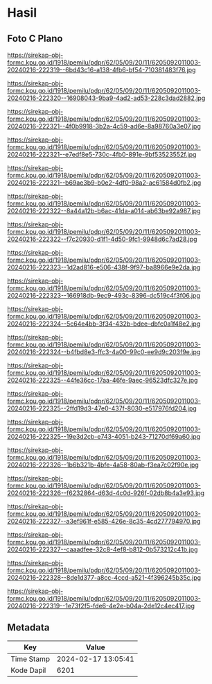 # Hasil

## Foto C Plano

https://sirekap-obj-formc.kpu.go.id/1918/pemilu/pdpr/62/05/09/20/11/6205092011003-20240216-222319--6bd43c16-a138-4fb6-bf54-710381483f76.jpg

https://sirekap-obj-formc.kpu.go.id/1918/pemilu/pdpr/62/05/09/20/11/6205092011003-20240216-222320--16908043-9ba9-4ad2-ad53-228c3dad2882.jpg

https://sirekap-obj-formc.kpu.go.id/1918/pemilu/pdpr/62/05/09/20/11/6205092011003-20240216-222321--4f0b9918-3b2a-4c59-ad6e-8a98760a3e07.jpg

https://sirekap-obj-formc.kpu.go.id/1918/pemilu/pdpr/62/05/09/20/11/6205092011003-20240216-222321--e7edf8e5-730c-4fb0-891e-9bf53523552f.jpg

https://sirekap-obj-formc.kpu.go.id/1918/pemilu/pdpr/62/05/09/20/11/6205092011003-20240216-222321--b69ae3b9-b0e2-4df0-98a2-ac61584d0fb2.jpg

https://sirekap-obj-formc.kpu.go.id/1918/pemilu/pdpr/62/05/09/20/11/6205092011003-20240216-222322--8a44a12b-b6ac-41da-a014-ab63be92a987.jpg

https://sirekap-obj-formc.kpu.go.id/1918/pemilu/pdpr/62/05/09/20/11/6205092011003-20240216-222322--f7c20930-d1f1-4d50-9fc1-9948d6c7ad28.jpg

https://sirekap-obj-formc.kpu.go.id/1918/pemilu/pdpr/62/05/09/20/11/6205092011003-20240216-222323--1d2ad816-e506-438f-9f97-ba8966e9e2da.jpg

https://sirekap-obj-formc.kpu.go.id/1918/pemilu/pdpr/62/05/09/20/11/6205092011003-20240216-222323--166918db-9ec9-493c-8396-dc519c4f3f06.jpg

https://sirekap-obj-formc.kpu.go.id/1918/pemilu/pdpr/62/05/09/20/11/6205092011003-20240216-222324--5c64e4bb-3f34-432b-bdee-dbfc0a1f48e2.jpg

https://sirekap-obj-formc.kpu.go.id/1918/pemilu/pdpr/62/05/09/20/11/6205092011003-20240216-222324--b4fbd8e3-ffc3-4a00-99c0-ee9d9c203f9e.jpg

https://sirekap-obj-formc.kpu.go.id/1918/pemilu/pdpr/62/05/09/20/11/6205092011003-20240216-222325--44fe36cc-17aa-46fe-9aec-96523dfc327e.jpg

https://sirekap-obj-formc.kpu.go.id/1918/pemilu/pdpr/62/05/09/20/11/6205092011003-20240216-222325--2ffd19d3-47e0-437f-8030-e517976fd204.jpg

https://sirekap-obj-formc.kpu.go.id/1918/pemilu/pdpr/62/05/09/20/11/6205092011003-20240216-222325--19e3d2cb-e743-4051-b243-71270df69a60.jpg

https://sirekap-obj-formc.kpu.go.id/1918/pemilu/pdpr/62/05/09/20/11/6205092011003-20240216-222326--1b6b321b-4bfe-4a58-80ab-f3ea7c02f90e.jpg

https://sirekap-obj-formc.kpu.go.id/1918/pemilu/pdpr/62/05/09/20/11/6205092011003-20240216-222326--f6232864-d63d-4c0d-926f-02db8b4a3e93.jpg

https://sirekap-obj-formc.kpu.go.id/1918/pemilu/pdpr/62/05/09/20/11/6205092011003-20240216-222327--a3ef961f-e585-426e-8c35-4cd277794970.jpg

https://sirekap-obj-formc.kpu.go.id/1918/pemilu/pdpr/62/05/09/20/11/6205092011003-20240216-222327--caaadfee-32c8-4ef8-b812-0b573212c41b.jpg

https://sirekap-obj-formc.kpu.go.id/1918/pemilu/pdpr/62/05/09/20/11/6205092011003-20240216-222328--8de1d377-a8cc-4ccd-a521-4f396245b35c.jpg

https://sirekap-obj-formc.kpu.go.id/1918/pemilu/pdpr/62/05/09/20/11/6205092011003-20240216-222319--1e73f2f5-fde6-4e2e-b04a-2de12c4ec417.jpg


## Metadata

| Key        | Value               |
| ---------- | ------------------- |
| Time Stamp | 2024-02-17 13:05:41 |
| Kode Dapil | 6201                |



